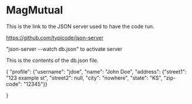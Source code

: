 # MagMutual

This is the link to the JSON server used to have the code run.

https://github.com/typicode/json-server

"json-server --watch db.json" to activate server

This is the contents of the db.json file.

{
	"profile":
		{"username": "jdoe", "name": "John Doe", "address": {"street1": "123 example st", "street2": null, "city": "nowhere", "state": "KS", "zip-code": "12345"}}
	
}
